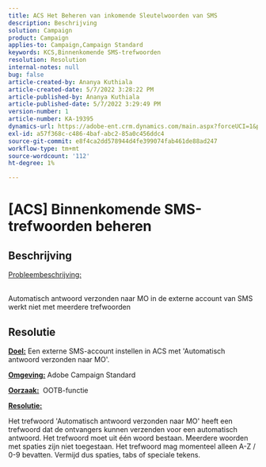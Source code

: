```yaml
---
title: ACS Het Beheren van inkomende Sleutelwoorden van SMS
description: Beschrijving
solution: Campaign
product: Campaign
applies-to: Campaign,Campaign Standard
keywords: KCS,Binnenkomende SMS-trefwoorden
resolution: Resolution
internal-notes: null
bug: false
article-created-by: Ananya Kuthiala
article-created-date: 5/7/2022 3:28:22 PM
article-published-by: Ananya Kuthiala
article-published-date: 5/7/2022 3:29:49 PM
version-number: 1
article-number: KA-19395
dynamics-url: https://adobe-ent.crm.dynamics.com/main.aspx?forceUCI=1&pagetype=entityrecord&etn=knowledgearticle&id=db744753-1ace-ec11-a7b5-0022480a8e40
exl-id: a57f368c-c486-4baf-abc2-85a0c456ddc4
source-git-commit: e8f4ca2dd578944d4fe399074fab461de88ad247
workflow-type: tm+mt
source-wordcount: '112'
ht-degree: 1%

---
```


# [ACS] Binnenkomende SMS-trefwoorden beheren

## Beschrijving

<u>Probleembeschrijving:</u>

<br>Automatisch antwoord verzonden naar MO in de externe account van SMS werkt niet met meerdere trefwoorden

## Resolutie


<b><u>Doel:</u></b> Een externe SMS-account instellen in ACS met &#39;Automatisch antwoord verzonden naar MO&#39;.

<b><u>Omgeving:</u></b> Adobe Campaign Standard

<b><u>Oorzaak:</u></b>  OOTB-functie

<b><u>Resolutie:</u></b>

Het trefwoord &#39;Automatisch antwoord verzonden naar MO&#39; heeft een trefwoord dat de ontvangers kunnen verzenden voor een automatisch antwoord. Het trefwoord moet uit één woord bestaan. Meerdere woorden met spaties zijn niet toegestaan. Het trefwoord mag momenteel alleen A-Z / 0-9 bevatten. Vermijd dus spaties, tabs of speciale tekens.
